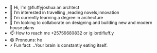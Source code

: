 - 👋 Hi, I’m @fluffyjoshua an archtect
- 👀 I’m interested in travelling ,reading novels,innovation 
- 🌱 I’m currently learning a degree in archecture
- 💞️ I’m looking to collaborate on designing and building new and modern house plans
- 📫 How to reach me +25759680832 or ig lordifluff.y
- 😄 Pronouns: he
- ⚡ Fun fact: ..Your brain is constantly eating itself.

<!---
fluffyjoshua/fluffyjoshua is a ✨ special ✨ repository because its `README.md` (this file) appears on your GitHub profile.
You can click the Preview link to take a look at your changes.
--->
